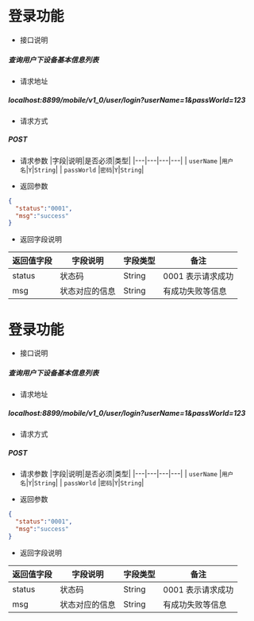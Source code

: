 # 登录功能

* 接口说明
#####  查询用户下设备基本信息列表
* 请求地址
#####  localhost:8899/mobile/v1_0/user/login?userName=1&passWorld=123
* 请求方式
#####  POST
* 请求参数
|字段|说明|是否必须|类型|
|---|---|---|---|
| `userName` |`用户名`|`Y`|`String`|
| `passWorld` |`密码`|`Y`|`String`|

* 返回参数 

``` json
{
  "status":"0001",
  "msg":"success"
}
```

* 返回字段说明

|返回值字段|字段说明|字段类型|备注|
|---|---|---|---|
|status|状态码|String|0001 表示请求成功|
|msg|状态对应的信息|String|有成功失败等信息|

# 登录功能

* 接口说明
#####  查询用户下设备基本信息列表
* 请求地址
#####  localhost:8899/mobile/v1_0/user/login?userName=1&passWorld=123
* 请求方式
#####  POST
* 请求参数
|字段|说明|是否必须|类型|
|---|---|---|---|
| `userName` |`用户名`|`Y`|`String`|
| `passWorld` |`密码`|`Y`|`String`|

* 返回参数 

``` json
{
  "status":"0001",
  "msg":"success"
}
```

* 返回字段说明

|返回值字段|字段说明|字段类型|备注|
|---|---|---|---|
|status|状态码|String|0001 表示请求成功|
|msg|状态对应的信息|String|有成功失败等信息|












